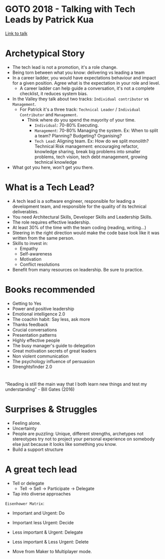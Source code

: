 # GOTO 2018 - Talking with Tech Leads by Patrick Kua

[Link to talk](https://www.youtube.com/watch?v=iLS6NXMXtLI)

# Archetypical Story

- The tech lead is not a promotion, it's a role change.
- Being torn between what you know: delivering vs leading a team
- In a career ladder, you would have expectations behaviour and impact for a given position. Agree what is the expectation in your role and level.
  - A career ladder can help guide a conversation, it's not a complete checklist, it reduces system bias.
- In the Valley they talk about two tracks: `Individual contributor` vs `Management`.
  - For Patrick it's a three track: `Technical Leader` / `Individual Contributor` and `Management`.
    - Think where do you spend the mayority of your time.
      - `Individual`: 70-80% Executing.
      - `Management`: 70-80% Managing the system. Ex: When to split a team? Planning? Budgeting? Organising?
      - `Tech Lead`: Aligning team. Ex: How do we split monolith? Technical Risk management: encouraging refactor, knowledge sharing, break big problems into smaller problems, tech vision, tech debt management, growing technical knowledge
- What got you here, won't get you there.

# What is a Tech Lead?

- A tech lead is a software engineer, responsible for leading a development team, and responsible for the quality of its technical deliverables.
- You need Architectural Skills, Developer Skills and Leadership Skills.
- The role requires effective leadership.
- At least 30% of the time with the team coding (reading, writing...)
- Steering in the right direction would make the code base look like it was written from the same person.
- Skills to invest in:
  - Empathy
  - Self-awareness
  - Motivation
  - Conflict resolutions
- Benefit from many resources on leadership. Be sure to practice.

# Books recommended

- Getting to Yes
- Power and positive leadership
- Emotional intelligence 2.0
- The coachin habit: Say less, ask more
- Thanks feedback
- Crucial conversations
- Presentation patterns
- Highly effective people
- The busy manager's guide to delegation
- Great motivation secrets of great leaders
- Non violent communication
- The psychology influence of persuasion
- Strenghtsfinder 2.0

#

"Reading is still the main way that I both learn new things and test my understanding" - Bill Gates (2016)

# Surprises & Struggles

- Feeling alone.
- Uncertainty
- People are puzzling: Unique, different strengths, archetypes not stereotypes try not to project your personal experience on somebody else just because it looks like something you know.
- Build a support structure

# A great tech lead

- Tell or delegate
  - Tell -> Sell -> Participate -> Delegate
- Tap into diverse approaches

`Eisenhower Matrix`:

- Important and Urgent: Do
- Important less Urgent: Decide
- Less important & Urgent: Delegate
- Less important & Less Urgent: Delete

- Move from Maker to Multiplayer mode.
